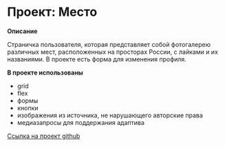 # Проект: Место

**Описание**

Страничка пользователя, которая представляет собой фотогалерею различных мест, расположенных на просторах России, с лайками и их названиями. В проекте есть форма для изменения профиля.

**В проекте использованы**
* grid
* flex
* формы
* кнопки
* изображения из источника, не нарушающего авторские права
* медиазапросы для поддержания адаптива

[Ссылка на проект github](https://anastasia-bazaeva.github.io/mesto-project/index.html)